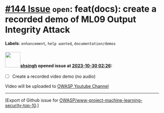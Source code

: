 # [\#144 Issue](https://github.com/OWASP/www-project-machine-learning-security-top-10/issues/144) `open`: feat(docs): create a recorded demo of ML09 Output Integrity Attack
**Labels**: `enhancement`, `help wanted`, `documentation/demos`


#### <img src="https://avatars.githubusercontent.com/u/412800?v=4" width="50">[shsingh](https://github.com/shsingh) opened issue at [2023-10-30 02:26](https://github.com/OWASP/www-project-machine-learning-security-top-10/issues/144):

- [ ] Create a recorded video demo (no audio)

Video will be uploaded to [OWASP Youtube Channel](https://www.youtube.com/@owasp-mltop10)




-------------------------------------------------------------------------------



[Export of Github issue for [OWASP/www-project-machine-learning-security-top-10](https://github.com/OWASP/www-project-machine-learning-security-top-10).]
